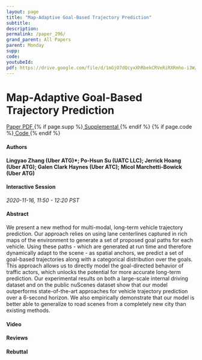 ```yaml
---
layout: page
title: "Map-Adaptive Goal-Based Trajectory Prediction"
subtitle: 
description:
permalink: /paper_296/
grand_parent: All Papers
parent: Monday
supp: 
code: 
youtubeId: 
pdf: https://drive.google.com/file/d/1mGjO7dQcyxXhRbekCRVeRiRXRmho-i3W/view
---
```


# Map-Adaptive Goal-Based Trajectory Prediction

<a href="https://drive.google.com/file/d/1mGjO7dQcyxXhRbekCRVeRiRXRmho-i3W/view" target="_blank" rel="noopener noreferrer" class="btn btn-blue"><i class="fa fa-file-text-o" aria-hidden="true"></i> Paper PDF </a> {% if page.supp %}<a href="" target="_blank" rel="noopener noreferrer" class="btn btn-green"><i class="fa fa-file-text-o" aria-hidden="true"></i> Supplemental </a>{% endif %} {% if page.code %}<a href="" target="_blank" rel="noopener noreferrer" class="btn btn-green"><i class="fa fa-github" aria-hidden="true"></i> Code </a>{% endif %} 

#### Authors
**Lingyao Zhang (Uber ATG)*; Po-Hsun Su (UATC LLC); Jerrick Hoang (Uber ATG); Galen Clark  Haynes (Uber ATC); Micol Marchetti-Bowick (Uber ATG)**

#### Interactive Session
*2020-11-16, 11:50 - 12:20 PST*

#### Abstract
We present a new method for multi-modal, long-term vehicle trajectory prediction. Our approach relies on using lane centerlines captured in rich maps of the environment to generate a set of proposed goal paths for each vehicle. Using these paths - which are generated at run time and therefore dynamically adapt to the scene - as spatial anchors, we predict a set of goal-based trajectories along with a categorical distribution over the goals. This approach allows us to directly model the goal-directed behavior of traffic actors, which unlocks the potential for more accurate long-term prediction. Our experimental results on both a large-scale internal driving dataset and on the public nuScenes dataset show that our model outperforms state-of-the-art approaches for vehicle trajectory prediction over a 6-second horizon. We also empirically demonstrate that our model is better able to generalize to road scenes from a completely new city than existing methods.

#### Video 

#### Reviews

#### Rebuttal

